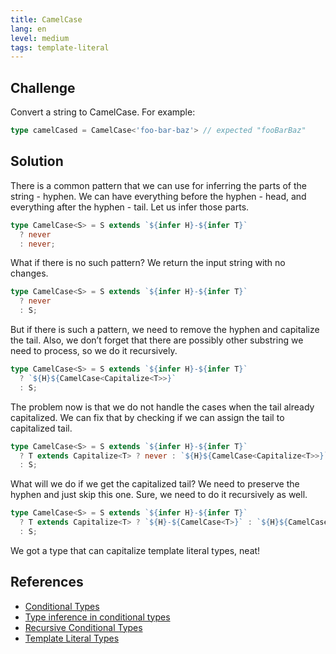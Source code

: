 ```yaml
---
title: CamelCase
lang: en
level: medium
tags: template-literal
---
```


## Challenge

Convert a string to CamelCase.
For example:

```typescript
type camelCased = CamelCase<'foo-bar-baz'> // expected "fooBarBaz"
```

## Solution

There is a common pattern that we can use for inferring the parts of the string - hyphen.
We can have everything before the hyphen - head, and everything after the hyphen - tail.
Let us infer those parts.

```typescript
type CamelCase<S> = S extends `${infer H}-${infer T}`
  ? never
  : never;
```

What if there is no such pattern?
We return the input string with no changes.

```typescript
type CamelCase<S> = S extends `${infer H}-${infer T}`
  ? never
  : S;
```

But if there is such a pattern, we need to remove the hyphen and capitalize the tail.
Also, we don’t forget that there are possibly other substring we need to process, so we do it recursively.

```typescript
type CamelCase<S> = S extends `${infer H}-${infer T}`
  ? `${H}${CamelCase<Capitalize<T>>}`
  : S;
```

The problem now is that we do not handle the cases when the tail already capitalized.
We can fix that by checking if we can assign the tail to capitalized tail.

```typescript
type CamelCase<S> = S extends `${infer H}-${infer T}`
  ? T extends Capitalize<T> ? never : `${H}${CamelCase<Capitalize<T>>}`
  : S;
```

What will we do if we get the capitalized tail?
We need to preserve the hyphen and just skip this one.
Sure, we need to do it recursively as well.

```typescript
type CamelCase<S> = S extends `${infer H}-${infer T}`
  ? T extends Capitalize<T> ? `${H}-${CamelCase<T>}` : `${H}${CamelCase<Capitalize<T>>}`
  : S;
```

We got a type that can capitalize template literal types, neat!

## References

- [Conditional Types](https://www.typescriptlang.org/docs/handbook/advanced-types.html#conditional-types)
- [Type inference in conditional types](https://www.typescriptlang.org/docs/handbook/advanced-types.html#type-inference-in-conditional-types)
- [Recursive Conditional Types](https://www.typescriptlang.org/docs/handbook/release-notes/typescript-4-1.html#recursive-conditional-types)
- [Template Literal Types](https://www.typescriptlang.org/docs/handbook/release-notes/typescript-4-1.html#template-literal-types)

